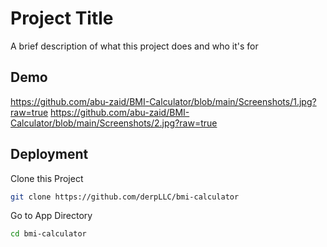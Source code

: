 
# Project Title

A brief description of what this project does and who it's for


## Demo

https://github.com/abu-zaid/BMI-Calculator/blob/main/Screenshots/1.jpg?raw=true
https://github.com/abu-zaid/BMI-Calculator/blob/main/Screenshots/2.jpg?raw=true
## Deployment

Clone this Project
```bash
git clone https://github.com/derpLLC/bmi-calculator

```
Go to App Directory
```bash
cd bmi-calculator
```
  